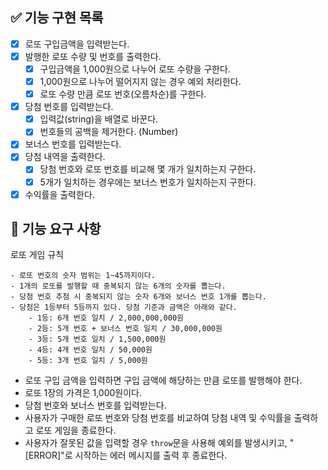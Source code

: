## ✅ 기능 구현 목록

- [x] 로또 구입금액을 입력받는다.
- [x] 발행한 로또 수량 및 번호를 출력한다.
  - [x] 구입금액을 1,000원으로 나누어 로또 수량을 구한다.
  - [x] 1,000원으로 나누어 떨어지지 않는 경우 예외 처리한다.
  - [x] 로또 수량 만큼 로또 번호(오름차순)를 구한다.
- [x] 당첨 번호를 입력받는다.
  - [x] 입력값(string)을 배열로 바꾼다.
  - [x] 번호들의 공백을 제거한다. (Number)
- [x] 보너스 번호를 입력받는다.
- [x] 당첨 내역을 출력한다.
  - [x] 당첨 번호와 로또 번호를 비교해 몇 개가 일치하는지 구한다.
  - [x] 5개가 일치하는 경우에는 보너스 번호가 일치하는지 구한다.
- [x] 수익률을 출력한다.

## 🚀 기능 요구 사항

로또 게임 규칙

```
- 로또 번호의 숫자 범위는 1~45까지이다.
- 1개의 로또를 발행할 때 중복되지 않는 6개의 숫자를 뽑는다.
- 당첨 번호 추첨 시 중복되지 않는 숫자 6개와 보너스 번호 1개를 뽑는다.
- 당첨은 1등부터 5등까지 있다. 당첨 기준과 금액은 아래와 같다.
    - 1등: 6개 번호 일치 / 2,000,000,000원
    - 2등: 5개 번호 + 보너스 번호 일치 / 30,000,000원
    - 3등: 5개 번호 일치 / 1,500,000원
    - 4등: 4개 번호 일치 / 50,000원
    - 5등: 3개 번호 일치 / 5,000원
```

- 로또 구입 금액을 입력하면 구입 금액에 해당하는 만큼 로또를 발행해야 한다.
- 로또 1장의 가격은 1,000원이다.
- 당첨 번호와 보너스 번호를 입력받는다.
- 사용자가 구매한 로또 번호와 당첨 번호를 비교하여 당첨 내역 및 수익률을 출력하고 로또 게임을 종료한다.
- 사용자가 잘못된 값을 입력할 경우 `throw`문을 사용해 예외를 발생시키고, "[ERROR]"로 시작하는 에러 메시지를 출력 후 종료한다.
